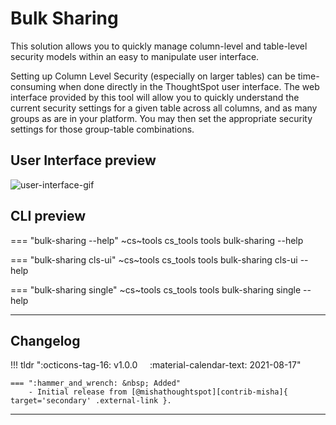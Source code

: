 # Bulk Sharing

This solution allows you to quickly manage column-level and table-level security models
within an easy to manipulate user interface.

Setting up Column Level Security (especially on larger tables) can be time-consuming
when done directly in the ThoughtSpot user interface. The web interface provided by this
tool will allow you to quickly understand the current security settings for a given
table across all columns, and as many groups as are in your platform. You may then set
the appropriate security settings for those group-table combinations.

## User Interface preview

![user-interface-gif](./application.gif)

## CLI preview

=== "bulk-sharing --help"
    ~cs~tools cs_tools tools bulk-sharing --help

=== "bulk-sharing cls-ui"
    ~cs~tools cs_tools tools bulk-sharing cls-ui --help

=== "bulk-sharing single"
    ~cs~tools cs_tools tools bulk-sharing single --help

---

## Changelog


!!! tldr ":octicons-tag-16: v1.0.0 &nbsp; &nbsp; :material-calendar-text: 2021-08-17"

    === ":hammer_and_wrench: &nbsp; Added"
        - Initial release from [@mishathoughtspot][contrib-misha]{ target='secondary' .external-link }.

---

[contrib-misha]: https://github.com/MishaThoughtSpot
